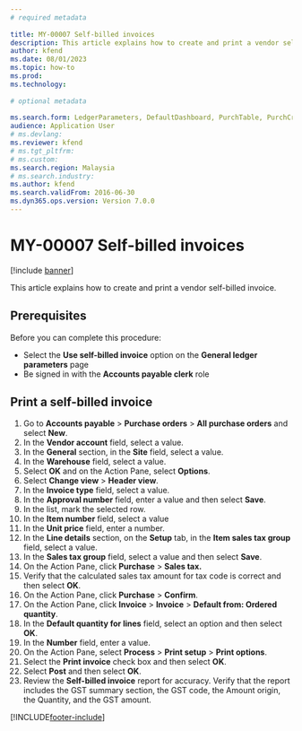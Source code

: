 ```yaml
--- 
# required metadata 
 
title: MY-00007 Self-billed invoices
description: This article explains how to create and print a vendor self-billed invoice. 
author: kfend
ms.date: 08/01/2023
ms.topic: how-to 
ms.prod:  
ms.technology:  
 
# optional metadata 
 
ms.search.form: LedgerParameters, DefaultDashboard, PurchTable, PurchCreateOrder, EnumLookupForm_RU, InventItemIdLookupPurchase, TaxGroupLookup, TaxTmpWorkTrans, VendEditInvoice, VendEditInvoiceDefaultQuantityForLinesDropDialog, SrsReportViewerForm   
audience: Application User 
# ms.devlang:  
ms.reviewer: kfend
# ms.tgt_pltfrm:  
# ms.custom:  
ms.search.region: Malaysia
# ms.search.industry: 
ms.author: kfend
ms.search.validFrom: 2016-06-30 
ms.dyn365.ops.version: Version 7.0.0 
---
```

# MY-00007 Self-billed invoices

[!include [banner](../../includes/banner.md)]

This article explains how to create and print a vendor self-billed invoice. 

## Prerequisites
Before you can complete this procedure:

 - Select the **Use self-billed invoice** option on the **General ledger parameters** page
 - Be signed in with the **Accounts payable clerk** role

## Print a self-billed invoice
1. Go to **Accounts payable** > **Purchase orders** > **All purchase orders** and select **New**.
2. In the **Vendor account** field, select a value.
3. In the **General** section, in the **Site** field, select a value.
4. In the **Warehouse** field, select a value.
5. Select **OK** and on the Action Pane, select **Options**.
6. Select **Change view** > **Header view**.
7. In the **Invoice type** field, select a value.
8. In the **Approval number** field, enter a value and then select **Save**.
9. In the list, mark the selected row.
10. In the **Item number** field, select a value
11. In the **Unit price** field, enter a number.
12. In the **Line details** section, on the **Setup** tab, in the **Item sales tax group** field, select a value. 
13. In the **Sales tax group** field, select a value and then select **Save**.
14. On the Action Pane, click **Purchase** > **Sales tax.**
15. Verify that the calculated sales tax amount for tax code is correct and then select **OK**.  
16. On the Action Pane, click **Purchase** > **Confirm**.
17. On the Action Pane, click **Invoice** > **Invoice** > **Default from: Ordered quantity**.
18. In the **Default quantity for lines** field, select an option and then select **OK**.
19. In the **Number** field, enter a value.
20. On the Action Pane, select **Process** > **Print setup** > **Print options**.
21. Select the **Print invoice** check box and then select **OK**.
22. Select **Post** and then select **OK**.
23. Review the **Self-billed invoice** report for accuracy. Verify that the report includes the GST summary section, the GST code, the Amount origin, the Quantity, and the GST amount.    



[!INCLUDE[footer-include](../../../includes/footer-banner.md)]
